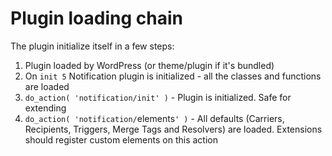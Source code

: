 # Plugin loading chain

The plugin initialize itself in a few steps:

1. Plugin loaded by WordPress \(or theme/plugin if it's bundled\)
2. On `init 5` Notification plugin is initialized - all the classes and functions are loaded
3. `do_action( 'notification/init' )` - Plugin is initialized. Safe for extending
4. `do_action( 'notification/`elements`' )` - All defaults \(Carriers, Recipients, Triggers, Merge Tags and Resolvers\) are loaded. Extensions should register custom elements on this action



